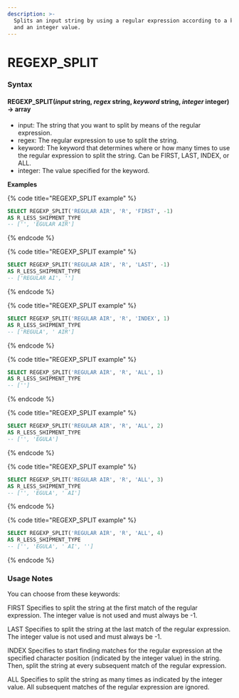 ```yaml
---
description: >-
  Splits an input string by using a regular expression according to a keyword
  and an integer value.
---
```


# REGEXP\_SPLIT

### Syntax <a href="#syntax" id="syntax"></a>

#### REGEXP\_SPLIT(_input_ string, _regex_ string, _keyword_ string, _integer_ integer) → array <a href="#regexp_splitinput-string-regex-string-keyword-string-integer-integer--array" id="regexp_splitinput-string-regex-string-keyword-string-integer-integer--array"></a>

* input: The string that you want to split by means of the regular expression.
* regex: The regular expression to use to split the string.
* keyword: The keyword that determines where or how many times to use the regular expression to split the string. Can be FIRST, LAST, INDEX, or ALL.
* integer: The value specified for the keyword.

**Examples**

{% code title="REGEXP_SPLIT example" %}
```sql
SELECT REGEXP_SPLIT('REGULAR AIR', 'R', 'FIRST', -1) 
AS R_LESS_SHIPMENT_TYPE
-- ['', 'EGULAR AIR']
```
{% endcode %}

{% code title="REGEXP_SPLIT example" %}
```sql
SELECT REGEXP_SPLIT('REGULAR AIR', 'R', 'LAST', -1) 
AS R_LESS_SHIPMENT_TYPE
-- ['REGULAR AI', '']
```
{% endcode %}

{% code title="REGEXP_SPLIT example" %}
```sql
SELECT REGEXP_SPLIT('REGULAR AIR', 'R', 'INDEX', 1) 
AS R_LESS_SHIPMENT_TYPE
-- ['REGULA', ' AIR']
```
{% endcode %}

{% code title="REGEXP_SPLIT example" %}
```sql
SELECT REGEXP_SPLIT('REGULAR AIR', 'R', 'ALL', 1) 
AS R_LESS_SHIPMENT_TYPE
-- ['']
```
{% endcode %}

{% code title="REGEXP_SPLIT example" %}
```sql
SELECT REGEXP_SPLIT('REGULAR AIR', 'R', 'ALL', 2) 
AS R_LESS_SHIPMENT_TYPE
-- ['', 'EGULA']
```
{% endcode %}

{% code title="REGEXP_SPLIT example" %}
```sql
SELECT REGEXP_SPLIT('REGULAR AIR', 'R', 'ALL', 3) 
AS R_LESS_SHIPMENT_TYPE
-- ['', 'EGULA', ' AI']
```
{% endcode %}

{% code title="REGEXP_SPLIT example" %}
```sql
SELECT REGEXP_SPLIT('REGULAR AIR', 'R', 'ALL', 4) 
AS R_LESS_SHIPMENT_TYPE
-- ['', 'EGULA', ' AI', '']
```
{% endcode %}

### Usage Notes <a href="#usage-notes" id="usage-notes"></a>

You can choose from these keywords:

FIRST Specifies to split the string at the first match of the regular expression. The integer value is not used and must always be -1.&#x20;

LAST Specifies to split the string at the last match of the regular expression. The integer value is not used and must always be -1.&#x20;

INDEX Specifies to start finding matches for the regular expression at the specified character position (indicated by the integer value) in the string. Then, split the string at every subsequent match of the regular expression.&#x20;

ALL Specifies to split the string as many times as indicated by the integer value. All subsequent matches of the regular expression are ignored.
